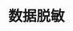 

# 数据脱敏  
<!-- 
手把手教你ShardingSphere和Mybatis拦截器实现特殊字段动态切换加密
https://mp.weixin.qq.com/s/4xi0K9s_H4phMI-mAGurIw

惊呆了！不改一行 Java 代码竟然就能轻松解决敏感信息加解密|原创 
https://mp.weixin.qq.com/s/sBzWHygMffD2i8po4HQetA

大厂也在用的 6种 数据脱敏方案，别做泄密内鬼 
https://mp.weixin.qq.com/s/_Dgekk1AJsIx0TTlnH6kUA

身份证、手机号加密存储的一些思路 
https://mp.weixin.qq.com/s/Pun61iQjHO7PugOoPySSWg

-->
